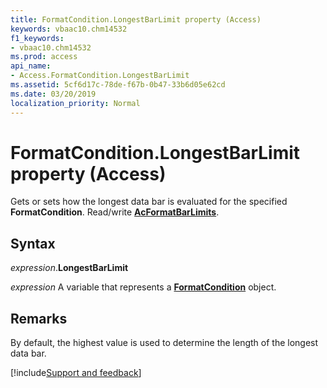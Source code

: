```yaml
---
title: FormatCondition.LongestBarLimit property (Access)
keywords: vbaac10.chm14532
f1_keywords:
- vbaac10.chm14532
ms.prod: access
api_name:
- Access.FormatCondition.LongestBarLimit
ms.assetid: 5cf6d17c-78de-f67b-0b47-33b6d05e62cd
ms.date: 03/20/2019
localization_priority: Normal
---
```



# FormatCondition.LongestBarLimit property (Access)

Gets or sets how the longest data bar is evaluated for the specified **FormatCondition**. Read/write **[AcFormatBarLimits](Access.AcFormatBarLimits.md)**.


## Syntax

_expression_.**LongestBarLimit**

_expression_ A variable that represents a **[FormatCondition](Access.FormatCondition.md)** object.


## Remarks

By default, the highest value is used to determine the length of the longest data bar.



[!include[Support and feedback](~/includes/feedback-boilerplate.md)]